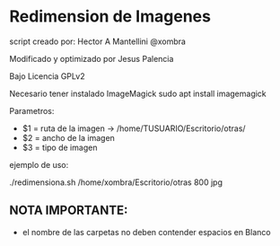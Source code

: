 # Redimension de Imagenes

script creado por: Hector A Mantellini @xombra

Modificado y optimizado por Jesus Palencia

Bajo Licencia GPLv2

Necesario tener instalado ImageMagick
sudo apt install imagemagick
  
 Parametros:

* $1 = ruta de la imagen -> /home/TUSUARIO/Escritorio/otras/
* $2 = ancho de la imagen
* $3 = tipo de imagen

ejemplo de uso:

 ./redimensiona.sh /home/xombra/Escritorio/otras 800 jpg

## NOTA IMPORTANTE: 
* el nombre de las carpetas no deben contender espacios en Blanco

